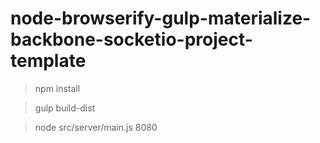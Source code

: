 # node-browserify-gulp-materialize-backbone-socketio-project-template

> npm install

> gulp build-dist

> node src/server/main.js 8080